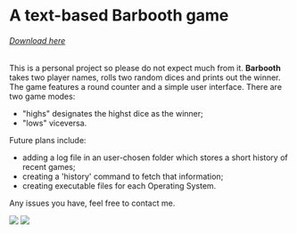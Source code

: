 # A text-based Barbooth game

###### [Download here](https://doc-0c-bo-docs.googleusercontent.com/docs/securesc/sv65r50kq81er2vfbb4b3up61nc7n6mh/q968jbrgitk221vcaip8n0s53dbo5auo/1546113600000/04440763987815842669/02790146061804020725/1nU2HN9zSqtbL5PpEQ9yUd0Nn-VqY_iVo?e=download&nonce=hakei1hpf3b34&user=02790146061804020725&hash=mfqiteqebc2h7ocq3eqa6qbircvqp7vn)

This is a personal project so please do not expect much from it. **Barbooth** takes two player names, rolls two random dices and prints out the winner. The game features a round counter and a simple user interface. There are two game modes:
- "highs" designates the highst dice as the winner; 
- "lows" viceversa.

Future plans include:
- adding a log file in an user-chosen folder which stores a short history of recent games;
- creating a 'history' command to fetch that information;
- creating executable files for each Operating System. 

Any issues you have, feel free to contact me.

![](https://raw.githubusercontent.com/andreinonea/barbooth/master/screenshot0.png)
![](https://raw.githubusercontent.com/andreinonea/barbooth/master/screenshot1.png)
